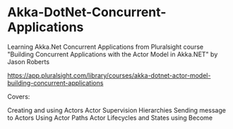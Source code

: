 # Akka-DotNet-Concurrent-Applications

Learning Akka.Net Concurrent Applications from Pluralsight course "Building Concurrent Applications with the Actor Model in Akka.NET" by Jason Roberts

https://app.pluralsight.com/library/courses/akka-dotnet-actor-model-building-concurrent-applications

Covers:

Creating and using Actors
Actor Supervision Hierarchies
Sending message to Actors
Using Actor Paths
Actor Lifecycles and States using Become
